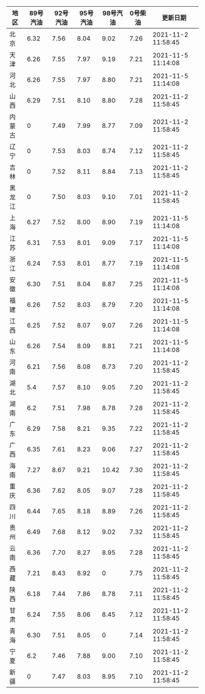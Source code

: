 | 地区 | 89号汽油 | 92号汽油 | 95号汽油 | 98号汽油 | 0号柴油 | 更新日期 |
| --- | --- | --- | --- | --- | --- | --- |
| 北京 | 6.32 | 7.56 | 8.04 | 9.02 | 7.26 | 2021-11-2 11:58:45 |
| 天津 | 6.26 | 7.55 | 7.97 | 9.19 | 7.21 | 2021-11-5 11:14:08 |
| 河北 | 6.26 | 7.55 | 7.97 | 8.80 | 7.21 | 2021-11-5 11:14:08 |
| 山西 | 6.29 | 7.51 | 8.10 | 8.80 | 7.28 | 2021-11-2 11:58:45 |
| 内蒙古 | 0 | 7.49 | 7.99 | 8.77 | 7.09 | 2021-11-2 11:58:45 |
| 辽宁 | 0 | 7.53 | 8.03 | 8.74 | 7.12 | 2021-11-2 11:58:45 |
| 吉林 | 0 | 7.52 | 8.11 | 8.84 | 7.13 | 2021-11-2 11:58:45 |
| 黑龙江 | 0 | 7.50 | 8.03 | 9.10 | 7.01 | 2021-11-2 11:58:45 |
| 上海 | 6.27 | 7.52 | 8.00 | 8.90 | 7.19 | 2021-11-5 11:14:08 |
| 江苏 | 6.31 | 7.53 | 8.01 | 9.09 | 7.17 | 2021-11-5 11:14:08 |
| 浙江 | 6.24 | 7.53 | 8.01 | 8.77 | 7.19 | 2021-11-5 11:14:08 |
| 安徽 | 6.30 | 7.51 | 8.04 | 8.87 | 7.25 | 2021-11-5 11:14:08 |
| 福建 | 6.26 | 7.52 | 8.03 | 8.79 | 7.20 | 2021-11-5 11:14:08 |
| 江西 | 6.25 | 7.52 | 8.07 | 9.07 | 7.26 | 2021-11-5 11:14:08 |
| 山东 | 6.26 | 7.54 | 8.09 | 8.81 | 7.21 | 2021-11-5 11:14:08 |
| 河南 | 6.21 | 7.56 | 8.08 | 8.73 | 7.20 | 2021-11-2 11:58:45 |
| 湖北 | 5.4 | 7.57 | 8.10 | 9.05 | 7.20 | 2021-11-2 11:58:45 |
| 湖南 | 6.2 | 7.51 | 7.98 | 8.78 | 7.28 | 2021-11-2 11:58:45 |
| 广东 | 6.29 | 7.58 | 8.21 | 9.35 | 7.22 | 2021-11-2 11:58:45 |
| 广西 | 6.35 | 7.61 | 8.23 | 9.06 | 7.27 | 2021-11-2 11:58:45 |
| 海南 | 7.27 | 8.67 | 9.21 | 10.42 | 7.30 | 2021-11-2 11:58:45 |
| 重庆 | 6.36 | 7.62 | 8.05 | 9.07 | 7.28 | 2021-11-2 11:58:45 |
| 四川 | 6.44  | 7.65 | 8.18 | 8.89 | 7.26 | 2021-11-2 11:58:45 |
| 贵州 | 6.49 | 7.68 | 8.12 | 9.02 | 7.32 | 2021-11-2 11:58:45 |
| 云南 | 6.36  | 7.70 | 8.27 | 8.95 | 7.28 | 2021-11-2 11:58:45 |
| 西藏 | 7.21 | 8.43 | 8.92 | 0 | 7.75 | 2021-11-2 11:58:45 |
| 陕西 | 6.18 | 7.44 | 7.86 | 8.78 | 7.11 | 2021-11-2 11:58:45 |
| 甘肃 | 6.24 | 7.55 | 8.06 | 8.45 | 7.12 | 2021-11-2 11:58:45 |
| 青海 | 6.30 | 7.51 | 8.05 | 0 | 7.14 | 2021-11-2 11:58:45 |
| 宁夏 | 6.2 | 7.46 | 7.88 | 9.00 | 7.10 | 2021-11-2 11:58:45 |
| 新疆 | 0 | 7.47 | 8.03 | 8.95 | 7.10 | 2021-11-2 11:58:45 |
